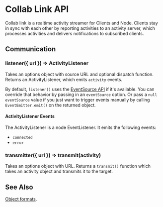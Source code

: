 # Collab Link API

Collab link is a realtime activity streamer for Clients and Node. Clients stay in sync with each other by reporting activities to an activity server, which processes activities and delivers notifications to subscribed clients.


## Communication

### listener({ url }) => ActivityListener

Takes an options object with source URL and optional dispatch function. Returns an ActivityListener, which emits `activity` events.

By default, `listener()` uses the [EventSource API](https://developer.mozilla.org/en-US/docs/Web/API/Server-sent_events/Using_server-sent_events) if it's available. You can override that behavior by passing in an `eventSource` option. Or pass a `null` `eventSource` value if you just want to trigger events manually by calling `EventEmitter.emit()` on the returned object.

#### ActivityListener Events

The ActivityListener is a node EventListener. It emits the following events:

* `connected`
* `error`


### transmitter({ url }) => transmit(activity)

Takes an options object with URL. Returns a `transmit()` function which takes an activity object and transmits it to the target.


## See Also

[Object formats](https://github.com/ericelliott/collab-link/blob/master/docs/future/activity-formats.md).
